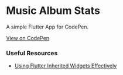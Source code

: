 # Music Album Stats

A simple Flutter App for CodePen.

[View on CodePen](https://codepen.io/)

### Useful Resources

- [Using Flutter Inherited Widgets Effectively](https://ericwindmill.com/articles/inherited_widget/)
